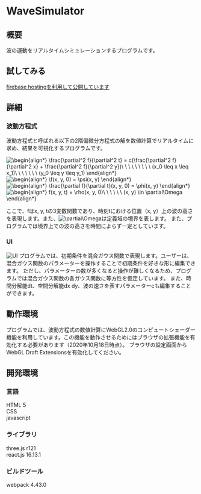 # WaveSimulator

## 概要
波の運動をリアルタイムシミュレーションするプログラムです。

## 試してみる
[firebase hostingを利用して公開しています](https://wavesimulator-eba8a.web.app/)

## 詳細
### 波動方程式
波動方程式と呼ばれる以下の2階偏微分方程式の解を数値計算でリアルタイムに求め、結果を可視化するプログラムです。

![\begin{align*}
\frac{\partial^2 f}{\partial^2 t} = c(\frac{\partial^2 f}{\partial^2 x} + \frac{\partial^2 f}{\partial^2 y})\ \ \ \ \ \ \ \ \ (x_0 \leq x \leq x_1)\ \ \ \ \ \ \ (y_0 \leq y \leq y_1)
\end{align*}
](https://render.githubusercontent.com/render/math?math=%5Cdisplaystyle+%5Cbegin%7Balign%2A%7D%0A%5Cfrac%7B%5Cpartial%5E2+f%7D%7B%5Cpartial%5E2+t%7D+%3D+c%28%5Cfrac%7B%5Cpartial%5E2+f%7D%7B%5Cpartial%5E2+x%7D+%2B+%5Cfrac%7B%5Cpartial%5E2+f%7D%7B%5Cpartial%5E2+y%7D%29%5C+%5C+%5C+%5C+%5C+%5C+%5C+%5C+%5C+%28x_0+%5Cleq+x+%5Cleq+x_1%29%5C+%5C+%5C+%5C+%5C+%5C+%5C+%28y_0+%5Cleq+y+%5Cleq+y_1%29%0A%5Cend%7Balign%2A%7D%0A) <br>
![\begin{align*}
\f(x, y, 0) = \psi(x, y)
\end{align*}
](https://render.githubusercontent.com/render/math?math=%5Cdisplaystyle+%5Cbegin%7Balign%2A%7D%0A%5Cf%28x%2C+y%2C+0%29+%3D+%5Cpsi%28x%2C+y%29%0A%5Cend%7Balign%2A%7D%0A) <br>
![\begin{align*}
\frac{\partial f}{\partial t}(x, y, 0) = \phi(x, y)
\end{align*}
](https://render.githubusercontent.com/render/math?math=%5Cdisplaystyle+%5Cbegin%7Balign%2A%7D%0A%5Cfrac%7B%5Cpartial+f%7D%7B%5Cpartial+t%7D%28x%2C+y%2C+0%29+%3D+%5Cphi%28x%2C+y%29%0A%5Cend%7Balign%2A%7D%0A) <br>
![\begin{align*}
f(x, y, t) = \rho(x, y, 0)\ \ \ \ \ \ (x, y) \in \partial\Omega
\end{align*}
](https://render.githubusercontent.com/render/math?math=%5Cdisplaystyle+%5Cbegin%7Balign%2A%7D%0Af%28x%2C+y%2C+t%29+%3D+%5Crho%28x%2C+y%2C+0%29%5C+%5C+%5C+%5C+%5C+%5C+%28x%2C+y%29+%5Cin+%5Cpartial%5COmega%0A%5Cend%7Balign%2A%7D%0A)



ここで、fはx, y, tの3変数関数であり、時刻tにおける位置（x, y）上の波の高さを表現します。また、![\partial\Omega](https://render.githubusercontent.com/render/math?math=%5Cdisplaystyle+%5Cpartial%5COmega)は定義域の境界を表します。
また、プログラムでは境界上での波の高さを時間によらず一定としています。


### UI
![UI](https://user-images.githubusercontent.com/53905926/96358052-fec60680-113d-11eb-8fd2-76efc3b41cc4.png)
プログラムでは、初期条件を混合ガウス関数で表現します。ユーザーは、混合ガウス関数のパラメーターを操作することで初期条件を好きな形に編集できます。
ただし、パラメーターの数が多くなると操作が難しくなるため、プログラムでは混合ガウス関数の各ガウス関数に等方性を仮定しています。
また、時間分解能dt、空間分解能dx dy、波の速さを表すパラメーターcも編集することができます。

## 動作環境
プログラムでは、波動方程式の数値計算にWebGL2.0のコンピュートシェーダー機能を利用しています。この機能を動作させるためにはブラウザの拡張機能を有効化する必要があります（2020年10月18日時点）。
ブラウザの設定画面からWebGL Draft Extensionsを有効化してください。

## 開発環境
### 言語
HTML 5 <br>
CSS <br>
javascript <br>

### ライブラリ
three.js r121<br>
react.js 16.13.1  <br>

### ビルドツール
webpack 4.43.0
